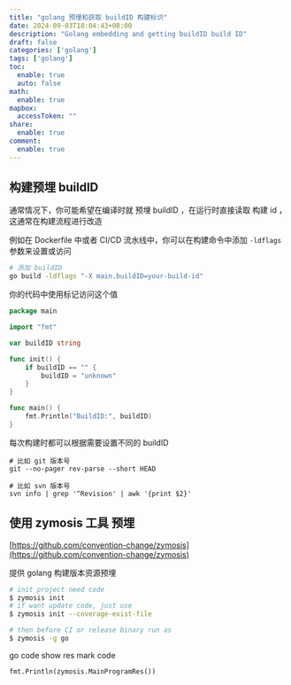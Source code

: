 ```yaml
---
title: "golang 预埋和获取 buildID 构建标识"
date: 2024-09-03T18:04:43+08:00
description: "Golang embedding and getting buildID build ID"
draft: false
categories: ['golang']
tags: ['golang']
toc:
  enable: true
  auto: false
math:
  enable: true
mapbox:
  accessToken: ""
share:
  enable: true
comment:
  enable: true
---
```


## 构建预埋 buildID

通常情况下，你可能希望在编译时就 预埋 buildID ，在运行时直接读取 构建 id ，这通常在构建流程进行改造

例如在 Dockerfile 中或者 CI/CD 流水线中，你可以在构建命令中添加 `-ldflags` 参数来设置或访问

```bash
# 添加 buildID
go build -ldflags "-X main.buildID=your-build-id"
```

你的代码中使用标记访问这个值

```go
package main

import "fmt"

var buildID string

func init() {
	if buildID == "" {
		buildID = "unknown"
	}
}

func main() {
	fmt.Println("BuildID:", buildID)
}

```

每次构建时都可以根据需要设置不同的 buildID

```
# 比如 git 版本号
git --no-pager rev-parse --short HEAD

# 比如 svn 版本号
svn info | grep '^Revision' | awk '{print $2}'
```

## 使用 zymosis 工具 预埋

[https://github.com/convention-change/zymosis](https://github.com/convention-change/zymosis)

提供 golang 构建版本资源预埋

```bash
# init project need code
$ zymosis init
# if want update code, just use
$ zymosis init --coverage-exist-file

# then before CI or release binary run as
$ zymosis -g go
```

go code show res mark code

```golang
fmt.Println(zymosis.MainProgramRes())
```
